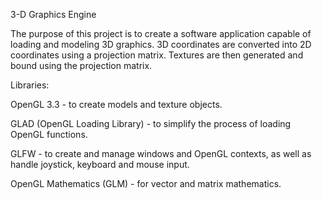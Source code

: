 3-D Graphics Engine

The purpose of this project is to create a software application capable of loading and modeling 3D graphics. 
3D coordinates are converted into 2D coordinates using a projection matrix. Textures are then generated and 
bound using the projection matrix.

Libraries:

  OpenGL 3.3 - to create models and texture objects.
  
  GLAD (OpenGL Loading Library) - to simplify the process of loading OpenGL functions.
  
  GLFW - to create and manage windows and OpenGL contexts, as well as handle joystick, keyboard and mouse input.
  
  OpenGL Mathematics (GLM) - for vector and matrix mathematics.
